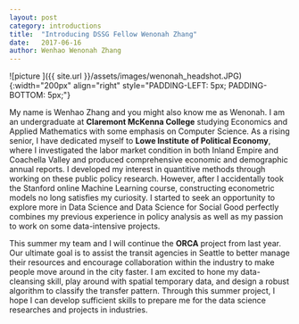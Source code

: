 ```yaml
---
layout: post
category: introductions
title:  "Introducing DSSG Fellow Wenonah Zhang"
date:   2017-06-16
author: Wenhao Wenonah Zhang
---
```



![picture ]({{ site.url }}/assets/images/wenonah_headshot.JPG){:width="200px" align="right" style="PADDING-LEFT: 5px; PADDING-BOTTOM: 5px;"}

My name is Wenhao Zhang and you might also know me as Wenonah. I am an undergraduate at **Claremont McKenna College** studying Economics and Applied Mathematics with some emphasis on Computer Science.  As a rising senior, I have dedicated myself to **Lowe Institute of Political Economy**, where I investigated the labor market condition in both Inland Empire and Coachella Valley and produced comprehensive economic and demographic annual reports. I developed my interest in quantitive methods through working on these public policy research. However, after I accidentally took the Stanford online Machine Learning course, constructing econometric models no long satisfies my curiosity.  I started to seek an opportunity to explore more in Data Science and Data Science for Social Good perfectly combines my previous experience in policy analysis as well as my passion to work on some data-intensive projects.

This summer my team and I will continue the **ORCA** project from last year. Our ultimate goal is to assist the transit agencies in Seattle to better manage their resources and encourage collaboration within the industry to make people move around in the city faster. I am excited to hone my data-cleansing skill,  play around with spatial temporary data, and design a robust algorithm to classify the transfer pattern. Through this summer project,  I hope I can develop sufficient skills to prepare me for the data science researches and projects in industries.
